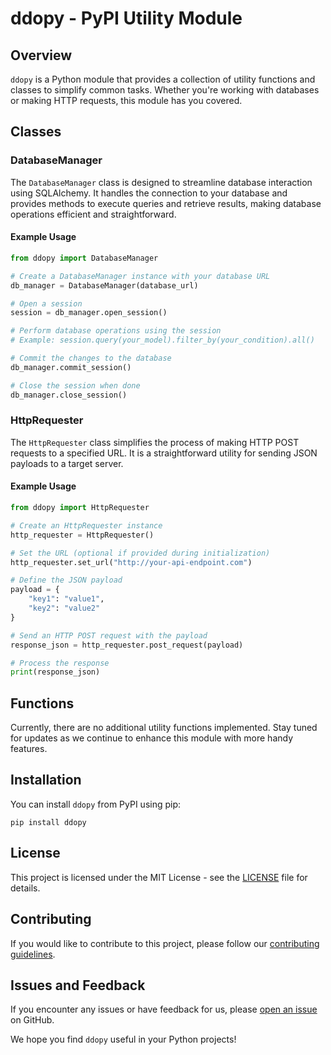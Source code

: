 # ddopy - PyPI Utility Module

## Overview

`ddopy` is a Python module that provides a collection of utility functions and classes to simplify common tasks. Whether you're working with databases or making HTTP requests, this module has you covered.

## Classes

### DatabaseManager

The `DatabaseManager` class is designed to streamline database interaction using SQLAlchemy. It handles the connection to your database and provides methods to execute queries and retrieve results, making database operations efficient and straightforward.

#### Example Usage

```python
from ddopy import DatabaseManager

# Create a DatabaseManager instance with your database URL
db_manager = DatabaseManager(database_url)

# Open a session
session = db_manager.open_session()

# Perform database operations using the session
# Example: session.query(your_model).filter_by(your_condition).all()

# Commit the changes to the database
db_manager.commit_session()

# Close the session when done
db_manager.close_session()
```

### HttpRequester

The `HttpRequester` class simplifies the process of making HTTP POST requests to a specified URL. It is a straightforward utility for sending JSON payloads to a target server.

#### Example Usage

```python
from ddopy import HttpRequester

# Create an HttpRequester instance
http_requester = HttpRequester()

# Set the URL (optional if provided during initialization)
http_requester.set_url("http://your-api-endpoint.com")

# Define the JSON payload
payload = {
    "key1": "value1",
    "key2": "value2"
}

# Send an HTTP POST request with the payload
response_json = http_requester.post_request(payload)

# Process the response
print(response_json)
```

## Functions

Currently, there are no additional utility functions implemented. Stay tuned for updates as we continue to enhance this module with more handy features.

## Installation


You can install `ddopy` from PyPI using pip:

```shell
pip install ddopy
```

## License

This project is licensed under the MIT License - see the [LICENSE](LICENSE) file for details.

## Contributing

If you would like to contribute to this project, please follow our [contributing guidelines](CONTRIBUTING.md).

## Issues and Feedback

If you encounter any issues or have feedback for us, please [open an issue](https://github.com/your-repo-name/issues) on GitHub.

We hope you find `ddopy` useful in your Python projects!
